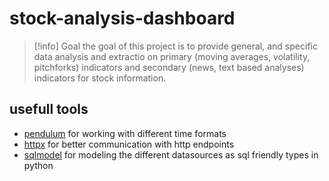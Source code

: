 # stock-analysis-dashboard

> [!info] Goal
> the goal of this project is to provide general, and specific data analysis and extractio on primary (moving averages, volatility, pitchforks) indicators and secondary (news, text based analyses) indicators for stock information.

 ## usefull tools

 - [pendulum](https://pypi.org/project/pendulum/) for working with different time formats
 - [httpx](https://pypi.org/project/httpx/) for better communication with http endpoints
 - [sqlmodel](https://pypi.org/project/sqlmodel/) for modeling the different datasources as sql friendly types in python
